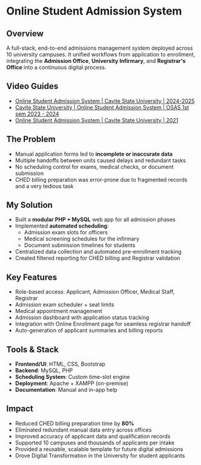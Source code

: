 # Online Student Admission System

## Overview
A full-stack, end-to-end admissions management system deployed across 10 university campuses. It unified workflows from application to enrollment, integrating the **Admission Office**, **University Infirmary**, and **Registrar's Office** into a continuous digital process.

## Video Guides
- [Online Student Admission System | Cavite State University | 2024-2025](https://www.youtube.com/watch?v=7mblJnYH5zA)
- [Cavite State University | Online Student Admission System | OSAS 1st sem 2023 - 2024](https://www.youtube.com/watch?v=sA_v2rZOoLY)
- [Online Student Admission System | Cavite State University | 2021](https://www.youtube.com/watch?v=x4_zVwyXahc)

## The Problem
- Manual application forms led to **incomplete or inaccurate data**  
- Multiple handoffs between units caused delays and redundant tasks  
- No scheduling control for exams, medical checks, or document submission  
- CHED billing preparation was error-prone due to fragmented records and a very tedious task

## My Solution
- Built a **modular PHP + MySQL** web app for all admission phases  
- Implemented **automated scheduling**:
  - Admission exam slots for officers
  - Medical screening schedules for the infirmary
  - Document submission timelines for students  
- Centralized data collection and automated pre-enrollment tracking  
- Created filtered reporting for CHED billing and Registrar validation

## Key Features
- Role-based access: Applicant, Admission Officer, Medical Staff, Registrar  
- Admission exam scheduler + seat limits  
- Medical appointment management  
- Admission dashboard with application status tracking  
- Integration with Online Enrollment page for seamless registrar handoff  
- Auto-generation of applicant summaries and billing reports

## Tools & Stack
- **Frontend/UI**: HTML, CSS, Bootstrap  
- **Backend**: MySQL, PHP  
- **Scheduling System**: Custom time-slot engine  
- **Deployment**: Apache + XAMPP (on-premise)  
- **Documentation**: Manual and in-app help

## Impact
- Reduced CHED billing preparation time by **80%**  
- Eliminated redundant manual data entry across offices  
- Improved accuracy of applicant data and qualification records  
- Supported 10 campuses and thousands of applicants per intake  
- Provided a reusable, scalable template for future digital admissions
- Drove Digital Transformation in the University for student applicants
